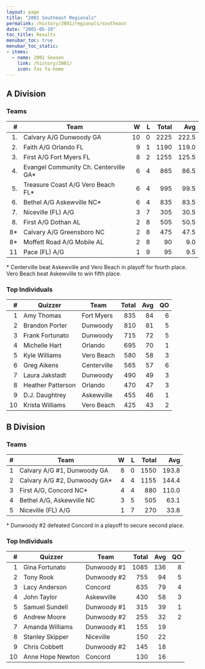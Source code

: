 ```yaml
---
layout: page
title: "2001 Southeast Regionals"
permalink: /history/2001/regionals/southeast
date: "2001-05-19"
toc_title: Results
menubar_toc: true
menubar_toc_static:
- items:
  - name: 2001 Season
    link: /history/2001/
    icon: fas fa-home
---
```


## A Division

### Teams

|    # | Team                                  |    W |    L | Total |   Avg |
| ---: | ------------------------------------- | ---: | ---: | ----: | ----: |
|   1. | Calvary A/G Dunwoody GA               |   10 |    0 |  2225 | 222.5 |
|   2. | Faith A/G Orlando FL                  |    9 |    1 |  1190 | 119.0 |
|   3. | First A/G Fort Myers FL               |    8 |    2 |  1255 | 125.5 |
|   4. | Evangel Community Ch. Centerville GA* |    6 |    4 |   865 |  86.5 |
|   5. | Treasure Coast A/G Vero Beach FL*     |    6 |    4 |   995 |  99.5 |
|   6. | Bethel A/G Askewville NC*             |    6 |    4 |   835 |  83.5 |
|   7. | Niceville (FL) A/G                    |    3 |    7 |   305 |  30.5 |
|   8. | First A/G Dothan AL                   |    2 |    8 |   505 |  50.5 |
|   8* | Calvary A/G Greensboro NC             |    2 |    8 |   475 |  47.5 |
|   8* | Moffett Road A/G Mobile AL            |    2 |    8 |    90 |   9.0 |
|   11 | Pace (FL) A/G                         |    1 |    9 |    95 |   9.5 |

\* Centerville beat Askewville and Vero Beach in playoff for fourth place. Vero Beach beat Askewville to win fifth place.

### Top Individuals

|    # | Quizzer           | Team        | Total |  Avg |   QO |
| ---: | ----------------- | ----------- | ----: | ---: | ---: |
|    1 | Amy Thomas        | Fort Myers  |   835 |   84 |    6 |
|    2 | Brandon Porter    | Dunwoody    |   810 |   81 |    5 |
|    3 | Frank Fortunato   | Dunwoody    |   715 |   72 |    5 |
|    4 | Michelle Hart     | Orlando     |   695 |   70 |    1 |
|    5 | Kyle Williams     | Vero Beach  |   580 |   58 |    3 |
|    6 | Greg Aikens       | Centerville |   565 |   57 |    6 |
|    7 | Laura Jakstadt    | Dunwoody    |   490 |   49 |    3 |
|    8 | Heather Patterson | Orlando     |   470 |   47 |    3 |
|    9 | D.J. Daughtrey    | Askewville  |   455 |   46 |    1 |
|   10 | Krista Williams   | Vero Beach  |   425 |   43 |    2 |

## B Division

### Teams

|    # | Team                         |    W |    L | Total |   Avg |
| ---: | ---------------------------- | ---: | ---: | ----: | ----: |
|    1 | Calvary A/G #1, Dunwoody GA  |    8 |    0 |  1550 | 193.8 |
|    2 | Calvary A/G #2, Dunwoody GA* |    4 |    4 |  1155 | 144.4 |
|    3 | First A/G, Concord NC*       |    4 |    4 |   880 | 110.0 |
|    4 | Bethel A/G, Askewville NC    |    3 |    5 |   505 |  63.1 |
|    5 | Niceville (FL) A/G           |    1 |    7 |   270 |  33.8 |

\* Dunwoody #2 defeated Concord in a playoff to secure second place.

### Top Individuals

|    # | Quizzer          | Team        | Total |  Avg |   QO |
| ---: | ---------------- | ----------- | ----: | ---: | ---: |
|    1 | Gina Fortunato   | Dunwoody #1 |  1085 |  136 |    8 |
|    2 | Tony Rook        | Dunwoody #2 |   755 |   94 |    5 |
|    3 | Lacy Anderson    | Concord     |   635 |   79 |    4 |
|    4 | John Taylor      | Askewville  |   430 |   58 |    3 |
|    5 | Samuel Sundell   | Dunwoody #1 |   315 |   39 |    1 |
|    6 | Andrew Moore     | Dunwoody #2 |   255 |   32 |    2 |
|    7 | Amanda Williams  | Dunwoody #1 |   155 |   19 |      |
|    8 | Stanley Skipper  | Niceville   |   150 |   22 |      |
|    9 | Chris Cobbett    | Dunwoody #2 |   145 |   18 |      |
|   10 | Anne Hope Newton | Concord     |   130 |   16 |      |
